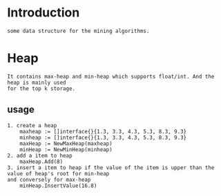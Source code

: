 # Introduction
    some data structure for the mining algorithms.
    
# Heap
    It contains max-heap and min-heap which supports float/int. And the heap is mainly used 
    for the top k storage. 
## usage
    1. create a heap 
        maxheap := []interface{}{1.3, 3.3, 4.3, 5.3, 8.3, 9.3} 
        minheap := []interface{}{1.3, 3.3, 4.3, 5.3, 8.3, 9.3}
        maxHeap := NewMaxHeap(maxheap)
        minHeap := NewMinHeap(minheap)
    2. add a item to heap
        maxHeap.Add(8)
    3. insert a item to heap if the value of the item is upper than the value of heap's root for min-heap
    and conversely for max-heap
        minHeap.InsertValue(16.8)


